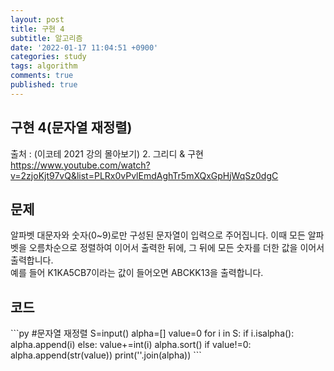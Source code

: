 ```yaml
---
layout: post
title: 구현 4
subtitle: 알고리즘
date: '2022-01-17 11:04:51 +0900'
categories: study
tags: algorithm
comments: true
published: true
---
```

## 구현 4(문자열 재정렬)
출처 : (이코테 2021 강의 몰아보기) 2. 그리디 & 구현 <br>
<a href="https://www.youtube.com/watch?v=2zjoKjt97vQ&list=PLRx0vPvlEmdAghTr5mXQxGpHjWqSz0dgC">https://www.youtube.com/watch?v=2zjoKjt97vQ&list=PLRx0vPvlEmdAghTr5mXQxGpHjWqSz0dgC</a><br>
<h2>문제</h2>
알파벳 대문자와 숫자(0~9)로만 구성된 문자열이 입력으로 주어집니다. 이때 모든 알파벳을 오름차순으로 정렬하여 이어서 출력한 뒤에, 그 뒤에 모든 숫자를 더한 값을 이어서 출력합니다.<br>
예를 들어 K1KA5CB7이라는 값이 들어오면 ABCKK13을 출력합니다.<br>
<h2>코드</h2>
```py
#문자열 재정렬
S=input()
alpha=[]
value=0
for i in S:
    if i.isalpha():
        alpha.append(i)
    else:
        value+=int(i)
alpha.sort()
if value!=0:
    alpha.append(str(value))
print(''.join(alpha))
```


